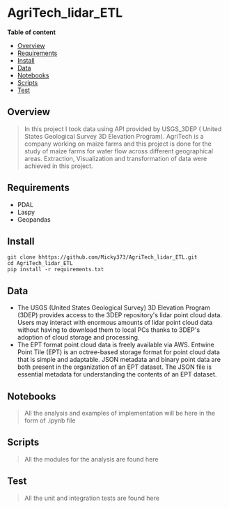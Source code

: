 # AgriTech_lidar_ETL

**Table of content**

- [Overview](#overview)
- [Requirements](#requirements)
- [Install](#install)
- [Data](#data)
- [Notebooks](#notebooks)
- [Scripts](#scripts)
- [Test](#test)

## Overview

> In this project I took data using API provided by USGS_3DEP ( United States Geological Survey 3D Elevation Program). AgriTech is a company working on maize farms and this project is done for the study of maize farms for water flow across different geographical areas. Extraction, Visualization and transformation of data were achieved in this project.

## Requirements

- PDAL
- Laspy
- Geopandas

## Install

```
git clone hhttps://github.com/Micky373/AgriTech_lidar_ETL.git
cd AgriTech_lidar_ETL
pip install -r requirements.txt
```

## Data

- The USGS (United States Geological Survey) 3D Elevation Program (3DEP) provides access to the 3DEP repository's lidar point cloud data. Users may interact with enormous amounts of lidar point cloud data without having to download them to local PCs thanks to 3DEP's adoption of cloud storage and processing.
- The EPT format point cloud data is freely available via AWS. Entwine Point Tile (EPT) is an octree-based storage format for point cloud data that is simple and adaptable. JSON metadata and binary point data are both present in the organization of an EPT dataset. The JSON file is essential metadata for understanding the contents of an EPT dataset.

## Notebooks

> All the analysis and examples of implementation will be here in the form of .ipynb file

## Scripts

> All the modules for the analysis are found here

## Test

> All the unit and integration tests are found here
